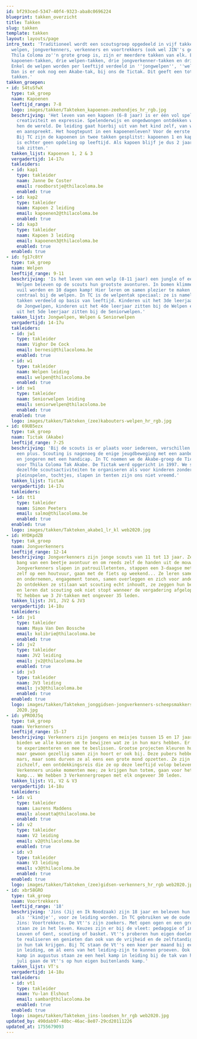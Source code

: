 ```yaml
---
id: bf293ced-5347-40f4-9323-aba8c0696224
blueprint: takken_overzicht
title: Takken
slug: takken
template: takken
layout: layouts/page
intro_text: 'Traditioneel wordt een scoutsgroep opgedeeld in vijf takken: kapoenen,
  welpen, jongverkenners, verkenners en voortrekkers (ook wel JIN''s genoemd). Omdat
  Thila Coloma zo''n grote groep is, zijn er meerdere takken van elk. Er zijn twee
  kapoenen-takken, drie welpen-takken, drie jongverkenner-takken en drie verkenner-takken.
  Enkel de welpen worden per leeftijd verdeeld in ''jongwelpen'', ''welpen'' en ''seniorwelpen''.
  Dan is er ook nog een Akabe-tak, bij ons de Tictak. Dit geeft een totaal van 13
  takken.'
takken_groepen:
- id: S4tuSfwX
  type: tak_groep
  naam: Kapoenen
  leeftijd_range: 7-8
  logo: images/takken/Takteken_kapoenen-zeehondjes_hr_rgb.jpg
  beschrijving: 'Het leven van een kapoen (6-8 jaar) is er één vol spel, fantasie,
    creativiteit en expressie. Spelenderwijs en ongedwongen ontdekken we samen met
    hen de wereld. De leiding gaat hierbij uit van het kind zelf, van wat hen boeit
    en aanspreekt. Het hoogtepunt in een kapoenenleven? Voor de eerste keer op kamp!
    Bij TC zijn de kapoenen in twee takken gesplitst: kapoenen 1 en kapoenen 2, dit
    is echter geen opdeling op leeftijd. Als kapoen blijf je dus 2 jaar in dezelfde
    tak zitten.'
  takken_lijst: Kapoenen 1, 2 & 3
  vergadertijd: 14-17u
  takleiders:
  - id: kap1
    type: takleider
    naam: Janne De Coster
    email: roodborstje@thilacoloma.be
    enabled: true
  - id: kap2
    type: takleider
    naam: Kapoen 2 leiding
    email: kapoenen2@thilacoloma.be
    enabled: true
  - id: kap3
    type: takleider
    naam: Kapoen 3 leiding
    email: kapoenen3@thilacoloma.be
    enabled: true
  enabled: true
- id: fg17c8tY
  type: tak_groep
  naam: Welpen
  leeftijd_range: 9-11
  beschrijving: 'Is het leven van een welp (8-11 jaar) een jungle of een speeltuin?
    Welpen beleven op de scouts hun grootste avonturen. In bomen klimmen, kampen bouwen,
    vuil worden en 10 dagen kamp! Hier leren om samen plezier te maken in groep staat
    centraal bij de welpen. In TC is de welpentak speciaal: ze is namelijk in 3 verschillende
    takken verdeeld op basis van leeftijd. Kinderen uit het 3de leerjaar zitten bij
    de Jongwelpen, kinderen uit het 4de leerjaar zitten bij de Welpen en kinderen
    uit het 5de leerjaar zitten bij de Seniorwelpen.'
  takken_lijst: Jongwelpen, Welpen & Seniorwelpen
  vergadertijd: 14-17u
  takleiders:
  - id: jw1
    type: takleider
    naam: Vighor De Cock
    email: bernesi@thilacoloma.be
    enabled: true
  - id: w1
    type: takleider
    naam: Welpen leiding
    email: welpen@thilacoloma.be
    enabled: true
  - id: sw1
    type: takleider
    naam: Seniorwelpen leiding
    email: seniorwelpen@thilacoloma.be
    enabled: true
  enabled: true
  logo: images/takken/Takteken_(zee)kabouters-welpen_hr_rgb.jpg
- id: 69UB5ezx
  type: tak_groep
  naam: Tictak (Akabe)
  leeftijd_range: 7-25
  beschrijving: 'Bij de scouts is er plaats voor iedereen, verschillen zien we als
    een plus. Scouting is nagenoeg de enige jeugdbeweging met een aanbod voor kinderen
    en jongeren met een handicap. In TC noemen we de Akabe-groep de Tictak, dat staat
    voor Thila Coloma Tak Akabe. De Tictak werd opgericht in 1997. We streven ernaar
    dezelfde scoutsactiviteiten te organiseren als voor kinderen zonder beperking:
    pleinspelen, tochtjes, slapen in tenten zijn ons niet vreemd.'
  takken_lijst: Tictak
  vergadertijd: 14-17u
  takleiders:
  - id: tt1
    type: takleider
    naam: Simon Peeters
    email: salmo@thilacoloma.be
    enabled: true
  enabled: true
  logo: images/takken/Takteken_akabe1_lr_kl web2020.jpg
- id: HYDKpdZB
  type: tak_groep
  naam: Jongverkenners
  leeftijd_range: 12-14
  beschrijving: Jongverkenners zijn jonge scouts van 11 tot 13 jaar. Ze zijn niet
    bang van een beetje avontuur en om reeds zelf de handen uit de mouwen te steken.
    Jongverkenners slapen in patrouilletenten, stappen een 3-daagse met rugzak, koken
    zelf op een houtvuur, gaan met de fiets op weekend... Ze leren samenwerken, verkennen
    en ondernemen, engagement tonen, samen overleggen en zich voor anderen in te zetten.
    Zo ontdekken ze stilaan wat scouting echt inhoudt, ze zeggen hun belofte met trots
    en leren dat scouting ook niet stopt wanneer de vergadering afgelopen is... In
    TC hebben we 3 JV-takken met ongeveer 35 leden.
  takken_lijst: JV1, JV2 & JV3
  vergadertijd: 14-18u
  takleiders:
  - id: jv1
    type: takleider
    naam: Maya Van Den Bossche
    email: kolibrie@thilacoloma.be
    enabled: true
  - id: jv2
    type: takleider
    naam: JV2 leiding
    email: jv2@thilacoloma.be
    enabled: true
  - id: jv3
    type: takleider
    naam: JV3 leiding
    email: jv3@thilacoloma.be
    enabled: true
  enabled: true
  logo: images/takken/Takteken_jonggidsen-jongverkenners-scheepsmakkers_hr_rgb web
    2020.jpg
- id: yPRO0J5q
  type: tak_groep
  naam: Verkenners
  leeftijd_range: 15-17
  beschrijving: Verkenners zijn jongens en meisjes tussen 15 en 17 jaar. Verkenners
    bieden we alle kansen om te bewijzen wat ze in hun mars hebben. Er is ruimte om
    te experimenteren en mee te beslissen. Grootse projecten kleuren hun scoutsdag,
    maar gewoon gezellig samen zijn hoort er ook bij. Deze pubers hebben veel in hun
    mars, maar soms durven ze al eens een grote mond opzetten. Ze zijn op zoek naar
    zichzelf, een ontdekkingsreis die ze op deze leeftijd volop beleven. Bij TC maken
    Verkenners unieke momenten mee; ze krijgen hun totem, gaan voor het eerst op buitenlands
    kamp... We hebben 3 Verkennergroepen met elk ongeveer 30 leden.
  takken_lijst: V1, V2 & V3
  vergadertijd: 14-18u
  takleiders:
  - id: v1
    type: takleider
    naam: Laurens Maddens
    email: aloeatta@thilacoloma.be
    enabled: true
  - id: v2
    type: takleider
    naam: V2 leiding
    email: v2@thilacoloma.be
    enabled: true
  - id: v3
    type: takleider
    naam: V3 leiding
    email: v3@thilacoloma.be
    enabled: true
  enabled: true
  logo: images/takken/Takteken_(zee)gidsen-verkenners_hr_rgb web2020.jpg
- id: xbr58GRO
  type: tak_groep
  naam: Voortrekkers
  leeftijd_range: '18'
  beschrijving: 'Jins (Jij en Ik Noodzaak) zijn 18 jaar en beleven hun laatste scoutsjaar
    als ''kindje'', voor ze leiding worden. In TC gebruiken we de oude benaming voor
    Jins: Voortrekkers. De Vt''s zijn zoekers. Met open ogen en een grote gulzigheid
    staan ze in het leven. Keuzes zijn er bij de vleet: pedagogie of informatica,
    Leuven of Gent, scouting of basket. Vt''s proberen hun eigen doelen en verwachtingen
    te realiseren en genieten dan ook van de vrijheid en de zelfstandigheid die ze
    in hun tak krijgen. Bij TC staan de Vt''s een keer per maand bij een andere tak
    in leiding, om al eens van het leiding-zijn te kunnen proeven. Ook op binnenlands
    kamp in augustus staan ze een heel kamp in leiding bij de tak van hun keuze. In
    juli gaan de Vt''s op hun eigen buitenlands kamp.'
  takken_lijst: VT's
  vergadertijd: 14-18u
  takleiders:
  - id: vt1
    type: takleider
    naam: Yu-lan Elshout
    email: sambar@thilacoloma.be
    enabled: true
  enabled: true
  logo: images/takken/Takteken_jins-loodsen_hr_rgb web2020.jpg
updated_by: 490dab97-40bc-46ac-8e07-29cd20111226
updated_at: 1755679093
---
```

